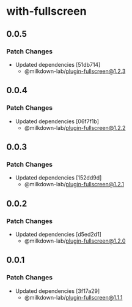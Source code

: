 # with-fullscreen

## 0.0.5

### Patch Changes

- Updated dependencies [51db714]
  - @milkdown-lab/plugin-fullscreen@1.2.3

## 0.0.4

### Patch Changes

- Updated dependencies [06f7f1b]
  - @milkdown-lab/plugin-fullscreen@1.2.2

## 0.0.3

### Patch Changes

- Updated dependencies [152dd9d]
  - @milkdown-lab/plugin-fullscreen@1.2.1

## 0.0.2

### Patch Changes

- Updated dependencies [d5ed2d1]
  - @milkdown-lab/plugin-fullscreen@1.2.0

## 0.0.1

### Patch Changes

- Updated dependencies [3f17a29]
  - @milkdown-lab/plugin-fullscreen@1.1.1
